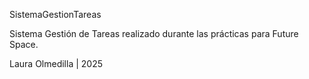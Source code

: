 SistemaGestionTareas

Sistema Gestión de Tareas realizado durante las prácticas para Future Space.

Laura Olmedilla | 2025
